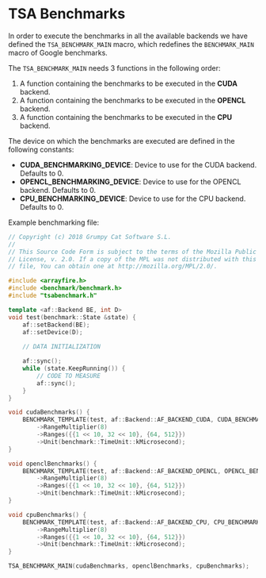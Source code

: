 # TSA Benchmarks

In order to execute the benchmarks in all the available backends we have defined the `TSA_BENCHMARK_MAIN` macro, which redefines the `BENCHMARK_MAIN` macro of Google benchmarks.

The `TSA_BENCHMARK_MAIN` needs 3 functions in the following order:
1. A function containing the benchmarks to be executed in the **CUDA** backend.
2. A function containing the benchmarks to be executed in the **OPENCL** backend.
3. A function containing the benchmarks to be executed in the **CPU** backend.

The device on which the benchmarks are executed are defined in the following constants:
* **CUDA_BENCHMARKING_DEVICE**: Device to use for the CUDA backend. Defaults to 0.
* **OPENCL_BENCHMARKING_DEVICE**: Device to use for the OPENCL backend. Defaults to 0.
* **CPU_BENCHMARKING_DEVICE**: Device to use for the CPU backend. Defaults to 0.

Example benchmarking file:
```C++
// Copyright (c) 2018 Grumpy Cat Software S.L.
//
// This Source Code Form is subject to the terms of the Mozilla Public
// License, v. 2.0. If a copy of the MPL was not distributed with this
// file, You can obtain one at http://mozilla.org/MPL/2.0/.

#include <arrayfire.h>
#include <benchmark/benchmark.h>
#include "tsabenchmark.h"

template <af::Backend BE, int D>
void test(benchmark::State &state) {
    af::setBackend(BE);
    af::setDevice(D);
    
    // DATA INITIALIZATION

    af::sync();
    while (state.KeepRunning()) {
        // CODE TO MEASURE
        af::sync();
    }
}

void cudaBenchmarks() {
    BENCHMARK_TEMPLATE(test, af::Backend::AF_BACKEND_CUDA, CUDA_BENCHMARKING_DEVICE)
        ->RangeMultiplier(8)
        ->Ranges({{1 << 10, 32 << 10}, {64, 512}})
        ->Unit(benchmark::TimeUnit::kMicrosecond);
}

void openclBenchmarks() {
    BENCHMARK_TEMPLATE(test, af::Backend::AF_BACKEND_OPENCL, OPENCL_BENCHMARKING_DEVICE)
        ->RangeMultiplier(8)
        ->Ranges({{1 << 10, 32 << 10}, {64, 512}})
        ->Unit(benchmark::TimeUnit::kMicrosecond);
}

void cpuBenchmarks() {
    BENCHMARK_TEMPLATE(test, af::Backend::AF_BACKEND_CPU, CPU_BENCHMARKING_DEVICE)
        ->RangeMultiplier(8)
        ->Ranges({{1 << 10, 32 << 10}, {64, 512}})
        ->Unit(benchmark::TimeUnit::kMicrosecond);
}

TSA_BENCHMARK_MAIN(cudaBenchmarks, openclBenchmarks, cpuBenchmarks);
```